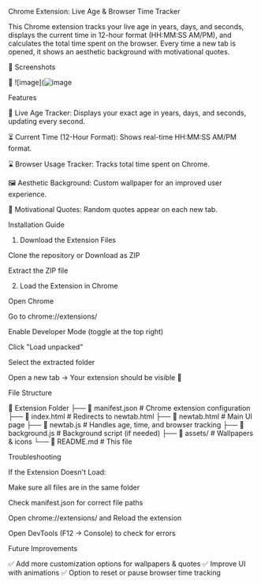 Chrome Extension: Live Age & Browser Time Tracker

This Chrome extension tracks your live age in years, days, and seconds, displays the current time in 12-hour format (HH:MM:SS AM/PM), and calculates the total time spent on the browser. Every time a new tab is opened, it shows an aesthetic background with motivational quotes.


🎨 Screenshots


🚀 ![image](![image](https://github.com/user-attachments/assets/dd74ee92-77f5-4610-b046-b30ffc94b0e3)



Features

📅 Live Age Tracker: Displays your exact age in years, days, and seconds, updating every second.

⏳ Current Time (12-Hour Format): Shows real-time HH:MM:SS AM/PM format.

⌛ Browser Usage Tracker: Tracks total time spent on Chrome.

🖼 Aesthetic Background: Custom wallpaper for an improved user experience.

💬 Motivational Quotes: Random quotes appear on each new tab.

Installation Guide

1. Download the Extension Files

Clone the repository or Download as ZIP

Extract the ZIP file

2. Load the Extension in Chrome

Open Chrome

Go to chrome://extensions/

Enable Developer Mode (toggle at the top right)

Click "Load unpacked"

Select the extracted folder

Open a new tab → Your extension should be visible 🎉

File Structure

📂 Extension Folder
├── 📄 manifest.json       # Chrome extension configuration
├── 📄 index.html          # Redirects to newtab.html
├── 📄 newtab.html         # Main UI page
├── 📄 newtab.js           # Handles age, time, and browser tracking
├── 📄 background.js       # Background script (if needed)
├── 📂 assets/             # Wallpapers & icons
└── 📄 README.md           # This file

Troubleshooting

If the Extension Doesn't Load:

Make sure all files are in the same folder

Check manifest.json for correct file paths

Open chrome://extensions/ and Reload the extension

Open DevTools (F12 → Console) to check for errors

Future Improvements

✅ Add more customization options for wallpapers & quotes
✅ Improve UI with animations
✅ Option to reset or pause browser time tracking
